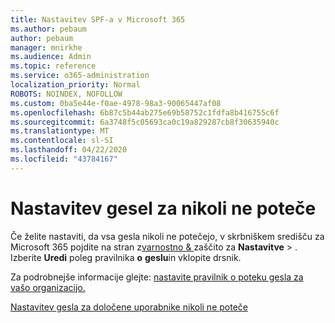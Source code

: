 ```yaml
---
title: Nastavitev SPF-a v Microsoft 365
ms.author: pebaum
author: pebaum
manager: mnirkhe
ms.audience: Admin
ms.topic: reference
ms.service: o365-administration
localization_priority: Normal
ROBOTS: NOINDEX, NOFOLLOW
ms.custom: 0ba5e44e-f0ae-4978-98a3-90065447af08
ms.openlocfilehash: 6b87c5b44ab275e69b58752c1fdfa8b416755c6f
ms.sourcegitcommit: 6a3748f5c05693ca0c19a829287cb8f30635940c
ms.translationtype: MT
ms.contentlocale: sl-SI
ms.lasthandoff: 04/22/2020
ms.locfileid: "43784167"
---
```

# <a name="set-passwords-to-never-expire"></a>Nastavitev gesel za nikoli ne poteče 

Če želite nastaviti, da vsa gesla nikoli ne potečejo, v skrbniškem središču za Microsoft 365 pojdite na stran z[varnostno &amp; ](https://portal.office.com/adminportal/home#/settings/security) zaščito za **Nastavitve** > . Izberite **Uredi** poleg pravilnika **o** **geslu**in vklopite drsnik.
  
Za podrobnejše informacije glejte: [nastavite pravilnik o poteku gesla za vašo organizacijo.](https://docs.microsoft.com/office365/admin/manage/set-password-expiration-policy)
  
[Nastavitev gesla za določene uporabnike nikoli ne poteče](https://docs.microsoft.com/office365/admin/add-users/set-password-to-never-expire)
  
